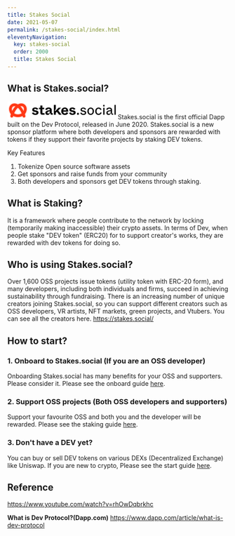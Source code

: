 ```yaml
---
title: Stakes Social
date: 2021-05-07
permalink: /stakes-social/index.html
eleventyNavigation:
  key: stakes-social
  order: 2000
  title: Stakes Social
---
```


## What is Stakes.social?

![logo](/content/images/stakessocial-logo.png)
Stakes.social is the first official Dapp built on the Dev Protocol, released in June 2020. Stakes.social is a new sponsor platform where both developers and sponsors are rewarded with tokens if they support their favorite projects by staking DEV tokens.

Key Features

1. Tokenize Open source software assets
2. Get sponsors and raise funds from your community
3. Both developers and sponsors get DEV tokens through staking.

## What is Staking?

It is a framework where people contribute to the network by locking (temporarily making inaccessible) their crypto assets. In terms of Dev, when people stake "DEV token" (ERC20) for to support creator's works, they are rewarded with dev tokens for doing so.

## Who is using Stakes.social?

Over 1,600 OSS projects issue tokens (utility token with ERC-20 form), and many developers, including both individuals and firms, succeed in achieving sustainability through fundraising. There is an increasing number of unique creators joining Stakes.social, so you can support different creators such as OSS developers, VR artists, NFT markets, green projects, and Vtubers. You can see all the creators here. https://stakes.social/

## How to start?
### 1. Onboard to Stakes.social (If you are an OSS developer)

Onboarding Stakes.social has many benefits for your OSS and supporters. Please consider it.
Please see the onboard guide [here](/stakes-social/onboard-guide/).

### 2. Support OSS projects (Both OSS developers and supporters)

Support your favourite OSS and both you and the developer will be rewarded.
Please see the staking guide [here](stakes-social/how-to-stake/).

### 3. Don't have a DEV yet?

You can buy or sell DEV tokens on various DEXs (Decentralized Exchange) like Uniswap.
If you are new to crypto, Please see the start guide [here](stakes-social/how-to-buy/).


## Reference

https://www.youtube.com/watch?v=rhOwDqbrkhc

**What is Dev Protocol?(Dapp.com)**
https://www.dapp.com/article/what-is-dev-protocol
